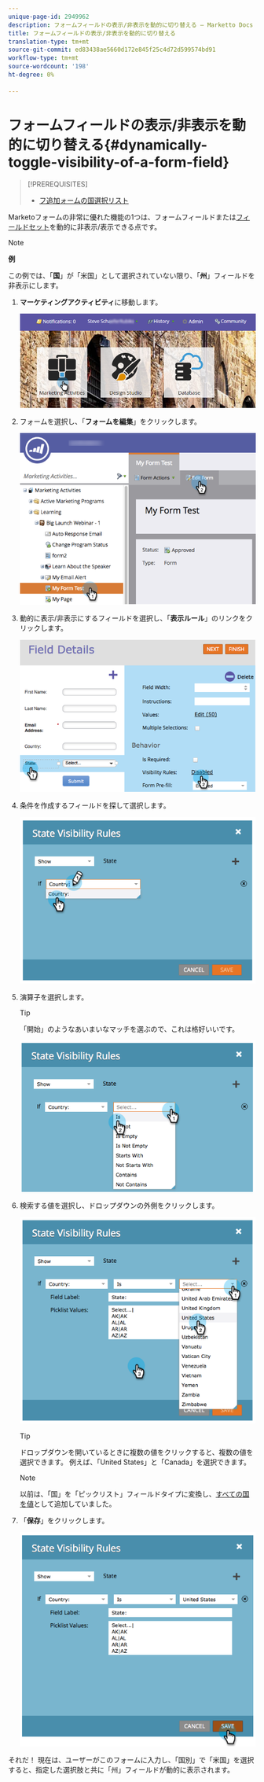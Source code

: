 ```yaml
---
unique-page-id: 2949962
description: フォームフィールドの表示/非表示を動的に切り替える — Marketto Docs — 製品ドキュメント
title: フォームフィールドの表示/非表示を動的に切り替える
translation-type: tm+mt
source-git-commit: ed83438ae5660d172e845f25c4d72d599574bd91
workflow-type: tm+mt
source-wordcount: '198'
ht-degree: 0%

---
```



# フォームフィールドの表示/非表示を動的に切り替える{#dynamically-toggle-visibility-of-a-form-field}

>[!PREREQUISITES]
>
>* [フ追加ォームの国選択リスト](/help/marketo/product-docs/demand-generation/forms/form-actions/add-a-country-picklist-to-your-form.md)


Marketoフォームの非常に優れた機能の1つは、フォームフィールドまたは[フィールドセット](/help/marketo/product-docs/demand-generation/forms/form-fields/add-a-fieldset-to-a-form.md)を動的に非表示/表示できる点です。

>[!NOTE]
>
>**例**
>
>この例では、「**国**」が「米国」として選択されていない限り、「**州**」フィールドを非表示にします。

1. **マーケティングアクティビティ**&#x200B;に移動します。

   ![](assets/login-marketing-activities-8.png)

1. フォームを選択し、「**フォームを編集**」をクリックします。

   ![](assets/editform-1.png)

1. 動的に表示/非表示にするフィールドを選択し、「**表示ルール**」のリンクをクリックします。

   ![](assets/image2014-9-15-15-3a16-3a0.png)

1. 条件を作成するフィールドを探して選択します。

   ![](assets/image2014-9-15-15-3a16-3a12.png)

1. 演算子を選択します。

   >[!TIP]
   >
   >「開始」のようなあいまいなマッチを選ぶので、これは格好いいです。

   ![](assets/image2014-9-15-15-3a16-3a50.png)

1. 検索する値を選択し、ドロップダウンの外側をクリックします。

   ![](assets/image2014-9-15-15-3a17-3a4.png)

   >[!TIP]
   >
   >ドロップダウンを開いているときに複数の値をクリックすると、複数の値を選択できます。 例えば、「United States」と「Canada」を選択できます。

   >[!NOTE]
   >
   >以前は、「国」を「ピックリスト」フィールドタイプに変換し、[すべての国を値](/help/marketo/product-docs/demand-generation/forms/form-actions/add-a-country-picklist-to-your-form.md)として追加していました。

1. 「**保存**」をクリックします。

   ![](assets/image2014-9-15-15-3a18-3a15.png)

それだ！ 現在は、ユーザーがこのフォームに入力し、「国別」で「米国」を選択すると、指定した選択肢と共に「州」フィールドが動的に表示されます。
